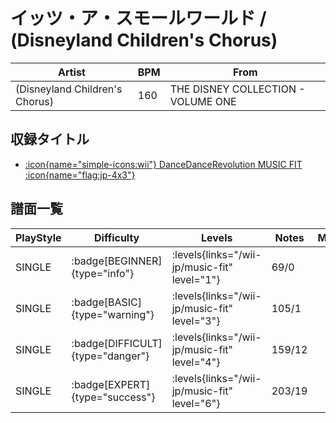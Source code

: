 # イッツ・ア・スモールワールド / (Disneyland Children's Chorus)

|Artist|BPM|From|
|------|---|----|
|(Disneyland Children's Chorus)|160|THE DISNEY COLLECTION - VOLUME ONE|

## 収録タイトル

- [:icon{name="simple-icons:wii"} DanceDanceRevolution MUSIC FIT :icon{name="flag:jp-4x3"}](/wii-jp/music-fit)

## 譜面一覧

|PlayStyle|Difficulty|Levels|Notes|Movie|
|---------|----------|------|-----|-----|
|SINGLE| :badge[BEGINNER]{type="info"}| :levels{links="/wii-jp/music-fit" level="1"}|69/0||
|SINGLE| :badge[BASIC]{type="warning"}| :levels{links="/wii-jp/music-fit" level="3"}|105/1||
|SINGLE| :badge[DIFFICULT]{type="danger"}| :levels{links="/wii-jp/music-fit" level="4"}|159/12||
|SINGLE| :badge[EXPERT]{type="success"}| :levels{links="/wii-jp/music-fit" level="6"}|203/19||
